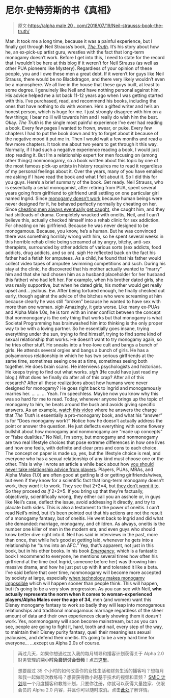 # 尼尔·史特劳斯的书《真相》

> 原文:[https://alpha male 20 . com/2018/07/19/Neil-strausss-book-the-truth/](https://alphamale20.com/2018/07/19/neil-strausss-book-the-truth/)

Man. It took me a long time, because it was a painful experience, but I finally got through Neil Strauss’s book, [*The Truth*](https://amzn.to/2L1WeGF). It’s his story about how he, an ex-pick-up artist guru, wrestles with the fact that long-term monogamy doesn’t work.
Before I get into this, I need to state for the record that I wouldn’t be here at this blog if it weren’t for Neil Strauss (as well as other PUA pioneers like Mystery). Regardless of your opinion of these people, you and I owe these men a great debt. If it weren’t for guys like Neil Strauss, there would be no Blackdragon, and there very likely wouldn’t even be a manosphere. We all live in the house that these guys built, at least to some degree.
I genuinely like Neil and have nothing personal against him. His advice helped me a lot back 11-12 years ago when I was getting started with this. I’ve purchased, read, and recommend his books, including the ones that have nothing to do with women. He’s a gifted writer and he’s an honest person, which is huge for me. I just strongly disagree with him on a few things; I bear no ill will towards him and I really do wish him the best.
Okay.
*The Truth* is the single most painful experience I’ve ever had reading a book. Every few pages I wanted to frown, swear, or puke. Every few chapters I had to put the book down and try to forget about it because of the negative mood it put me in. Then I would wait a few months and read a few more chapters. It took me about two years to get through it this way.
Normally, if I had such a negative experience reading a book, I would just stop reading it. But I’m a relationship expert for men focusing on (among other things) nonmonogamy, so a book written about this topic by one of the most famous pick-up artists in history requires me to read it regardless of my personal feelings about it. Over the years, many of you have emailed me asking if I have read the book and what I felt about it. So I did this for you guys.
Here’s a brief summary of the book. Get ready.
Neil Strauss, who is essentially a serial monogamist, after retiring from PUA, spent several years going from girlfriend to girlfriend until settling on one particular girl named Ingrid. Since [monogamy doesn’t work](https://blackdragonblog.com/2012/12/09/entire-monogamy-debate-summarized/) because human beings were never designed for it, he behaved perfectly normally by cheating on her. Since [cheating men always eventually get caught](https://blackdragonblog.com/2016/03/07/when-men-cheat-they-usually-want-to-get-caught/), she caught him, and they had shitloads of drama.
Completely wracked with oneitis, Neil, and I can’t believe this, actually checked himself into a rehab clinic for sex addiction.
For cheating on his girlfriend.
Because he was never designed to be monogamous.
Because, you know, he’s a human.
But he was convinced there was something horribly wrong with him, so he spent several weeks in this horrible rehab clinic being screamed at by angry, bitchy, anti-sex therapists, surrounded by other addicts of various sorts (sex addicts, food addicts, drug addicts, and so on).
*sigh*
He reflected back on the fact his father had a fetish for amputees. As a child, he found that his father would collect video tapes of amputee swimming competitions and such.
During his stay at the clinic, he discovered that his mother actually wanted to “marry” him and that she had chosen him as a husband placeholder for her husband (his father) who had left her. For example, when his brother dated girls, she was really supportive, but when he dated girls, his mother would get really upset and… jealous. Ew.
After being tortured enough, he finally checked out early, though against the advice of the bitches who were screaming at him because clearly he was still “broken” because he wanted to have sex with more than one woman.
*sigh*
Amazingly, it gets worse. Like many ex-PUAs and Alpha Male 1.0s, he is torn with an inner conflict between the concept that nonmonogamy is the only thing that works but that monogamy is what Societal Programming has brainwashed him into thinking is the only proper way to be with a loving partner.
So he essentially goes insane, trying everything under the sun, trying to find himself, trying to find some kind of sexual relationship that works. He doesn’t want to try monogamy again, so he tries other stuff.
He sneaks into a free-love cult and bangs a bunch of girls.
He attends several orgies and bangs a bunch of girls.
He has a polyamorous relationship in which he has two serious girlfriends at the same time, sometimes seeing one at a time, sometimes seeing both together.
He does brain scans. He interviews psychologists and historians. He keeps trying to find out what works.
*sigh* (He could have just read my blog.)
What does he finally do after all of this crap? After all of this research? After all these realizations about how humans were never designed for monogamy?
He goes right back to Ingrid and monogamously marries her.
…
…
…
Yeah. I’m speechless.
Maybe now you know why this was so hard for me to read.
Today, whenever anyone brings up the topic of monogamy to him, he beats around the bush and avoids giving specific answers. As an example, [watch this video](http://www.neilstrauss.com/advice/is-monogamy-natural/) where he answers the charge that *The Truth* is essentially a pro-monogamy book, and what his “answer” is for “Does monogamy work?”
Notice how he doesn’t actually address the point or answer the question. He just deflects everything with some flowery bullshit about how monogamy and nonmonogamy are “made up concepts” or “false dualities.” No Neil, I’m sorry, but monogamy and nonmonogamy are two real lifestyle choices that pose extreme differences in how one lives and how one feels, with definite and clear pros and cons to each choice. The concept on paper is made up, yes, but the lifestyle choice is real, and everyone who has a sexual relationship of any kind must choose one or the other.
This is why I wrote an article a while back about how [you should never take relationship advice from players](https://blackdragonblog.com/2016/08/22/shouldnt-take-relationship-advice-players/). Players, PUAs, MRAs, and Alpha Males (1.0) are often good at getting laid or getting girlfriends/wives, but even if they know for a scientific fact that long-term monogamy doesn’t work, they *want* it to work. They see that 2+2=4, but [they don’t *want* it to](https://blackdragonblog.com/2013/11/24/2-2-5/). So they proceed *as if* 2+2=5\. If you bring up that they’re factually, objectively, scientifically wrong, they either call you an asshole or, in guys like Neil’s case, deflect the issue, avoid addressing it directly, and try to placate both sides.
This is also a testament to the power of oneitis. I can’t read Neil’s mind, but it’s been pointed out that his actions are not the result of a monogamy fantasy, but of oneitis. He went back to Ingrid and did what she demanded: marriage, monogamy, and children. As always, oneitis is the number one killer of men in the modern era, and even guys who should know better dive right into it.
Neil has said in interviews in the past, more than once, that while he’s good at getting laid, whenever he gets into a relationship he “turns into an AFC.” Yep, that’s apparent, not just in this book, but in his other books. In his book [*Emergency*](https://amzn.to/2J8t1En), which is a fantastic book I recommend to everyone, he mentions several times how often his girlfriend at the time (not Ingrid, someone before her) was throwing him massive drama, and how he just put up with it and tolerated it like a beta.
I’ve said before that over time, nonmonogamy will become more accepted by society at large, especially [when technology makes monogamy impossible](https://blackdragonblog.com/2017/04/13/technology-sexual-monogamy-will-soon-impossible/) which will happen sooner than people think.
This will happen, but it’s going to be a very slow progression. As you can see with Neil, **who actually represents the norm when it comes to woman-experienced players/Alpha Males over the age of 34**, men (and women) want this Disney monogamy fantasy to work so badly they will leap into monogamous relationships and traditional monogamous marriage regardless of the sheer amount of data and their own experiences clearly showing them it *doesn’t* work.
Yes, nonmonogamy will soon become mainstream, but as you can see, people are going to fight it, hard, tooth and nail, every step of the way, to maintain their Disney purity fantasy, quell their meaningless sexual jealousies, and defend their oneitis.
It’s going to be a very hard time for everyone…
…except us Alpha 2.0s of course.

> 再过几天，如果你想通过加入我的每月辅导和播客计划获得关于 Alpha 2.0 财务管理的**两小时免费研讨会音频**！点击[这里](https://blackdragonblog.com/)。

> 想要超过 35 个小时的如何改善你的女性生活和财务生活的播客吗？想每月和我一起做两次教练吗？想要获得数小时基于技术的视频和音频？ [SMIC 计划](https://alphamale20.kartra.com/page/vIL17)是一个月度播客和教练计划，只要你注册，你就可以获得大量独家、仅限会员的 Alpha 2.0 内容，并且你可以随时取消。点击[此处](https://alphamale20.kartra.com/page/vIL17)了解详情。